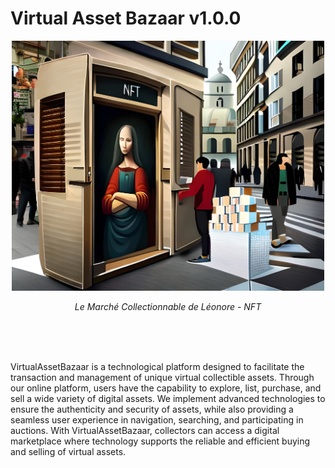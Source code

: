 # Virtual Asset Bazaar v1.0.0

<div style="text-align: center;">
  <img src="VAB.jpg" width="500" height="400" alt="Image">
</div>
<p align="center"><i>Le Marché Collectionnable de Léonore - NFT</i></p>

<br><br><br>

VirtualAssetBazaar is a technological platform designed to facilitate the transaction and management of unique virtual collectible assets. Through our online platform, users have the capability to explore, list, purchase, and sell a wide variety of digital assets. We implement advanced technologies to ensure the authenticity and security of assets, while also providing a seamless user experience in navigation, searching, and participating in auctions. With VirtualAssetBazaar, collectors can access a digital marketplace where technology supports the reliable and efficient buying and selling of virtual assets.

